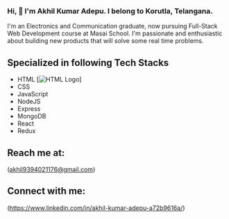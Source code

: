 ### Hi, 👋 I'm Akhil Kumar Adepu. I belong to Korutla, Telangana.



I'm an Electronics and Communication graduate, now pursuing Full-Stack Web Development course at Masai School. I'm passionate and enthusiastic about building new products that will solve some real time problems.

## Specialized in following Tech Stacks

- HTML  [![HTML Logo](https://upload.wikimedia.org/wikipedia/commons/6/61/HTML5_logo_and_wordmark.svg)]
- CSS
- JavaScript
- NodeJS
- Express
- MongoDB
- React
- Redux 

## Reach me at:
(akhil9394021176@gmail.com)

## Connect with me:
(https://www.linkedin.com/in/akhil-kumar-adepu-a72b9616a/)
